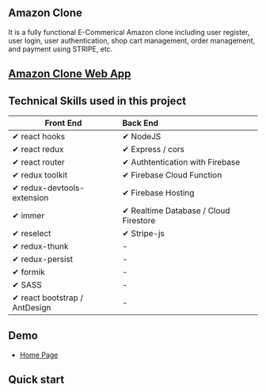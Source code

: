 ## Amazon Clone

It is a fully functional E-Commerical Amazon clone including user register, user login, user authentication, shop cart management, order management, and payment using STRIPE, etc.

## [Amazon Clone Web App]("https://clone-c6147.web.app/")

## Technical Skills used in this project

| Front End                     | Back End                              |
| ----------------------------- | :------------------------------------ |
| ✔ react hooks                 | ✔ NodeJS                              |
| ✔ react redux                 | ✔ Express / cors                      |
| ✔ react router                | ✔ Authtentication with Firebase       |
| ✔ redux toolkit               | ✔ Firebase Cloud Function             |
| ✔ redux-devtools-extension    | ✔ Firebase Hosting                    |
| ✔ immer                       | ✔ Realtime Database / Cloud Firestore |
| ✔ reselect                    | ✔ Stripe-js                           |
| ✔ redux-thunk                 | -                                     |
| ✔ redux-persist               | -                                     |
| ✔ formik                      | -                                     |
| ✔ SASS                        | -                                     |
| ✔ react bootstrap / AntDesign | -                                     |

## Demo

- [Home Page]()

## Quick start
